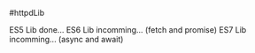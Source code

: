 #httpdLib

ES5 Lib done...
ES6 Lib incomming... (fetch and promise)
ES7 Lib incomming... (async and await)
